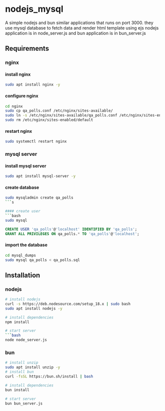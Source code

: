 # nodejs_mysql

A simple nodejs and bun similar applications that runs on port 3000. they use mysql database to fetch data and render html template using ejs
nodejs application is in node_server.js and bun application is in bun_server.js

## Requirements

### nginx
#### install nginx
```bash
sudo apt install nginx -y
```

#### configure nginx
```bash
cd nginx
sudo cp qa_polls.conf /etc/nginx/sites-available/
sudo ln -s /etc/nginx/sites-available/qa_polls.conf /etc/nginx/sites-enabled/
sudo rm /etc/nginx/sites-enabled/default
```

#### restart nginx
```bash
sudo systemctl restart nginx
```

### mysql server
#### install mysql server
```bash
sudo apt install mysql-server -y
```

#### create database
```bash
sudo mysqladmin create qa_polls
```s

#### create user
```bash
sudo mysql
```
```sql
CREATE USER 'qa_polls'@'localhost' IDENTIFIED BY 'qa_polls';
GRANT ALL PRIVILEGES ON qa_polls.* TO 'qa_polls'@'localhost';
```

#### import the database
```bash
cd mysql_dumps
sudo mysql qa_polls < qa_polls.sql
```


## Installation

### nodejs
```bash
# install nodejs
curl -s https://deb.nodesource.com/setup_18.x | sudo bash
sudo apt install nodejs -y

# install dependencies
npm install

# start server
```bash
node node_server.js
```

### bun
```bash
# install unzip
sudo apt install unzip -y
# install bun
curl -fsSL https://bun.sh/install | bash

# install dependencies
bun install

# start server
bun bun_server.js
```

